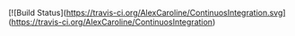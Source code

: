 [![Build Status](https://travis-ci.org/AlexCaroline/ContinuosIntegration.svg]
(https://travis-ci.org/AlexCaroline/ContinuosIntegration)
